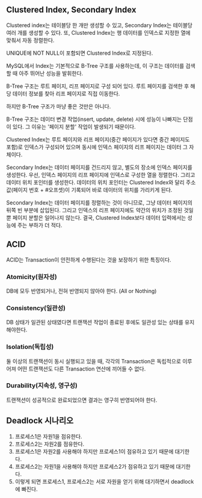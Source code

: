 ## Clustered Index, Secondary Index

Clustered index는 테이블당 한 개만 생성할 수 있고, Secondary Index는 테이블당 여러 개를 생성할 수 있다. 또, Clustered Index는 행 데이터를 인덱스로 지정한 열에 맞춰서 자동 정렬한다.

UNIQUE에 NOT NULL이 포함되면 Clustered Index로 지정된다.

MySQL에서 Index는 기본적으로 B-Tree 구조를 사용하는데, 이 구조는 데이터를 검색할 때 아주 뛰어난 성능을 발휘한다.

B-Tree 구조는 루트 페이지, 리프 페이지로 구성 되어 있다. 루트 페이지를 검색한 후 해당 데이터 정보를 찾아 리프 페이지로 직접 이동한다.

하지만 B-Tree 구조가 마냥 좋은 것만은 아니다. 

B-Tree 구조는 데이터 변경 작업(insert, update, delete) 시에 성능이 나빠지는 단점이 있다. 그 이유는 '페이지 분할' 작업이 발생되기 때문이다.

Clustered Index는 루트 페이지와 리프 페이지(중간 페이지가 있다면 중간 페이지도 포함)로 인덱스가 구성되어 있으며 동시에 인덱스 페이지의 리프 페이지는 데이터 그 자체이다.

Secondary Index는 데이터 페이지를 건드리지 않고, 별도의 장소에 인덱스 페이지를 생성한다. 우선, 인덱스 페이지의 리프 페이지에 인덱스로 구성한 열을 정렬한다. 그리고 데이터 위치 포인터를 생성한다.
데이터의 위치 포인터는 Clustered Index와 달리 주소값(페이지 번호 + #오프셋)이 기록되어 바로 데이터의 위치를 가리키게 된다.

Secondary Index는 데이터 페이지를 정렬하는 것이 아니므로, 그냥 데이터 페이지의 뒤쪽 빈 부분에 삽입된다. 그리고 인덱스의 리프 페이지에도 약간의 위치가 조정된 것일뿐 페이지 분할은 일어나지 않는다.
결국, Clustered Index보다 데이터 입력에서는 성능에 주는 부하가 더 적다.

## ACID

ACID는 Transaction이 안전하게 수행된다는 것을 보장하기 위한 특징이다.

### Atomicity(원자성)

DB에 모두 반영되거나, 전혀 반영되지 않아야 한다. (All or Nothing)

### Consistency(일관성)

DB 상태가 일관된 상태였다면 트랜잭션 작업이 종료된 후에도 일관성 있는 상태를 유지해야한다.

### Isolation(독립성)

둘 이상의 트랜잭션이 동시 실행되고 있을 때, 각각의 Transaction은 독립적으로 이루어져 어떤 트랜잭션도 다른 Transaction 연산에 끼어들 수 없다.

### Durability(지속성, 영구성)

트랜잭션이 성공적으로 완료되었으면 결과는 영구히 반영되어야 한다.


## Deadlock 시나리오

1. 프로세스1은 자원1을 점유한다.
2. 프로세스2는 자원2를 점유한다.
3. 프로세스1은 자원2를 사용해야 하지만 프로세스1이 점유하고 있기 때문에 대기한다.
4. 프로세스2는 자원1을 사용해야 하지만 프로세스2가 점유하고 있기 때문에 대기한다.
5. 이렇게 되면 프로세스1, 프로세스2는 서로 자원을 얻기 위해 대기하면서 deadlock에 빠진다.

